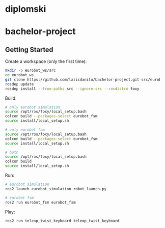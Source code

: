 # diplomski
# bachelor-project


## Getting Started

Create a workspace (only the first time):
```bash
mkdir -p eurobot_ws/src
cd eurobot_ws
git clone https://github.com/lazicdanilo/bachelor-project.git src/eurobot
rosdep update
rosdep install --from-paths src --ignore-src --rosdistro foxy
```

Build:
```bash
# only eurobot simulation
source /opt/ros/foxy/local_setup.bash
colcon build --packages-select eurobot_fsm
source install/local_setup.sh

# only eurobot fsm
source /opt/ros/foxy/local_setup.bash
colcon build --packages-select eurobot_fsm
source install/local_setup.sh

# both
source /opt/ros/foxy/local_setup.bash
colcon build
source install/local_setup.sh
```

Run:
```bash
# eurobot simulation
ros2 launch eurobot_simulation robot_launch.py

# eurobot fsm
ros2 run eurobot_fsm eurobot_fsm
```

Play:
```bash
ros2 run teleop_twist_keyboard teleop_twist_keyboard
```
